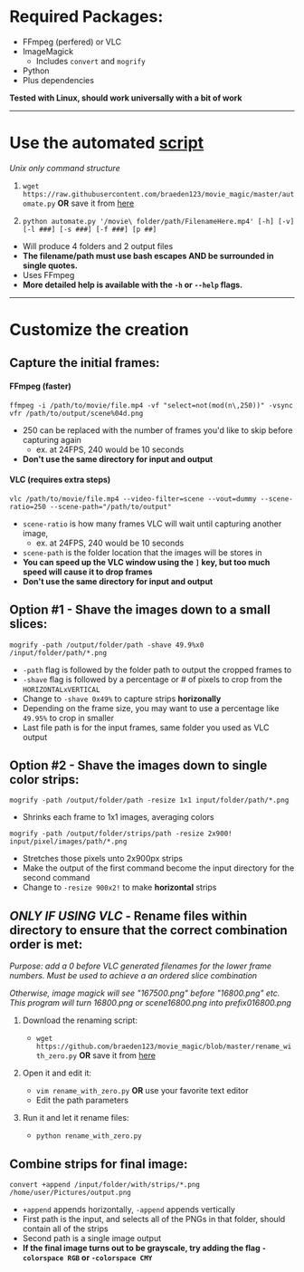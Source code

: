 # Required Packages:

- FFmpeg (perfered) or VLC
- ImageMagick
  - Includes `convert` and `mogrify`
- Python
- Plus dependencies 


**Tested with Linux, should work universally with a bit of work**

---------

# Use the automated [script](https://raw.githubusercontent.com/braeden123/movie_magic/master/automate.py)

*Unix only command structure*

1. `wget https://raw.githubusercontent.com/braeden123/movie_magic/master/automate.py` **OR** save it from [here](https://raw.githubusercontent.com/braeden123/movie_magic/master/automate.py)

2. `python automate.py '/movie\ folder/path/FilenameHere.mp4' [-h] [-v] [-l ###] [-s ###] [-f ###] [p ##]`

- Will produce 4 folders and 2 output files
- **The filename/path must use bash escapes AND be surrounded in single quotes.**
- Uses FFmpeg
- **More detailed help is available with the `-h` or `--help` flags.**

---------
# Customize the creation

## Capture the initial frames: 
#### FFmpeg (faster)
`ffmpeg -i /path/to/movie/file.mp4 -vf "select=not(mod(n\,250))" -vsync vfr /path/to/output/scene%04d.png`
- 250 can be replaced with the number of frames you'd like to skip before capturing again
  - ex. at 24FPS, 240 would be 10 seconds
- **Don't use the same directory for input and output**

#### VLC (requires extra steps)
`vlc /path/to/movie/file.mp4 --video-filter=scene --vout=dummy --scene-ratio=250 --scene-path="/path/to/output"`

- `scene-ratio` is how many frames VLC will wait until capturing another image, 
  - ex. at 24FPS, 240 would be 10 seconds
- `scene-path` is the folder location that the images will be stores in
- **You can speed up the VLC window using the `]` key, but too much speed will cause it to drop frames**
- **Don't use the same directory for input and output**

## Option #1 - Shave the images down to a small slices:

`mogrify -path /output/folder/path -shave 49.9%x0 /input/folder/path/*.png`

- `-path` flag is followed by the folder path to output the cropped frames to
- `-shave` flag is followed by a percentage or # of pixels to crop from the `HORIZONTALxVERTICAL`
- Change to `-shave 0x49%` to capture strips **horizonally**
- Depending on the frame size, you may want to use a percentage like `49.95%` to crop in smaller
- Last file path is for the input frames, same folder you used as VLC output

## Option #2 - Shave the images down to single color strips:

`mogrify -path /output/folder/path -resize 1x1 input/folder/path/*.png` 

- Shrinks each frame to 1x1 images, averaging colors

`mogrify -path /output/folder/strips/path -resize 2x900! input/pixel/images/path/*.png`

- Stretches those pixels unto 2x900px strips
- Make the output of the first command become the input directory for the second command
- Change to `-resize 900x2!` to make **horizontal** strips

## *ONLY IF USING VLC* - Rename files within directory to ensure that the correct combination order is met:

*Purpose: add a 0 before VLC generated filenames for the lower frame numbers.*
*Must be used to achieve a an ordered slice combination*

*Otherwise, image magick will see "167500.png" before "16800.png" etc.*
*This program will turn 16800.png or scene16800.png into *prefix*016800.png*

1. Download the renaming script:
  
    - `wget https://github.com/braeden123/movie_magic/blob/master/rename_with_zero.py` **OR** save it from [here](https://raw.githubusercontent.com/braeden123/movie_magic/master/rename_with_zero.py)

2. Open it and edit it:
    - `vim rename_with_zero.py` **OR** use your favorite text editor
    - Edit the path parameters
  
3. Run it and let it rename files:

     - `python rename_with_zero.py`


## Combine strips for final image:

`convert +append /input/folder/with/strips/*.png /home/user/Pictures/output.png`

- `+append` appends horizontally, `-append` appends vertically 
- First path is the input, and selects all of the PNGs in that folder, should contain all of the strips
- Second path is a single image output
- **If the final image turns out to be grayscale, try adding the flag `-colorspace RGB` or `-colorspace CMY`**
